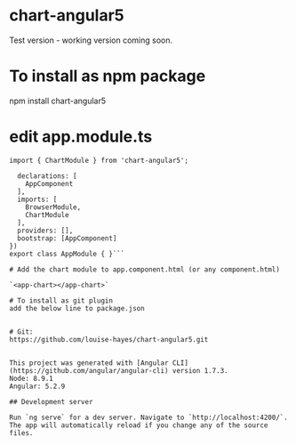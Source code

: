 # chart-angular5

Test version - working version coming soon.

# To install as npm package
npm install chart-angular5

# edit app.module.ts

`import { ChartModule } from 'chart-angular5';`

```@NgModule({
  declarations: [
    AppComponent
  ],
  imports: [
    BrowserModule,
    ChartModule
  ],
  providers: [],
  bootstrap: [AppComponent]
})
export class AppModule { }```

# Add the chart module to app.component.html (or any component.html)

`<app-chart></app-chart>`

# To install as git plugin 
add the below line to package.json


# Git:
https://github.com/louise-hayes/chart-angular5.git


This project was generated with [Angular CLI](https://github.com/angular/angular-cli) version 1.7.3.
Node: 8.9.1
Angular: 5.2.9

## Development server

Run `ng serve` for a dev server. Navigate to `http://localhost:4200/`. The app will automatically reload if you change any of the source files.

